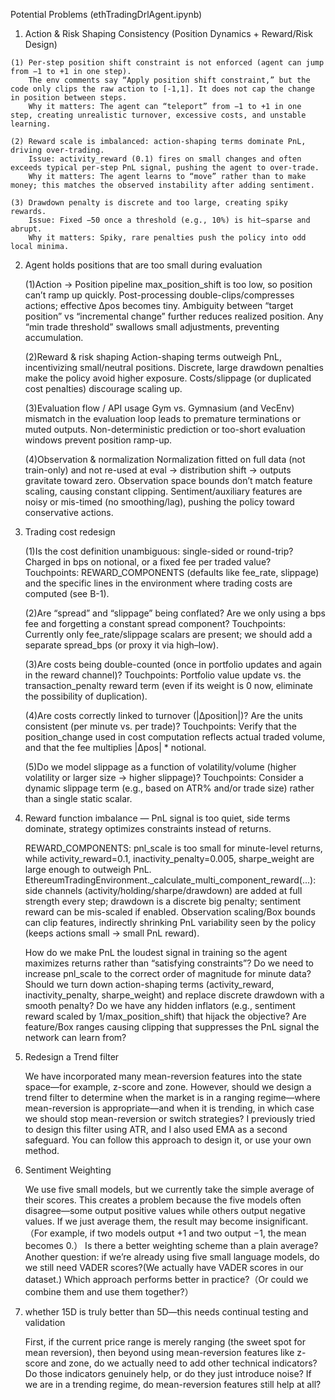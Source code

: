 Potential Problems (ethTradingDrlAgent.ipynb)

  1. Action & Risk Shaping Consistency (Position Dynamics + Reward/Risk Design)
   
    (1) Per-step position shift constraint is not enforced (agent can jump from −1 to +1 in one step).
        The env comments say “Apply position shift constraint,” but the code only clips the raw action to [-1,1]. It does not cap the change in position between steps.
        Why it matters: The agent can “teleport” from −1 to +1 in one step, creating unrealistic turnover, excessive costs, and unstable learning.
     
    (2) Reward scale is imbalanced: action-shaping terms dominate PnL, driving over-trading.
        Issue: activity_reward (0.1) fires on small changes and often exceeds typical per-step PnL signal, pushing the agent to over-trade.
        Why it matters: The agent learns to “move” rather than to make money; this matches the observed instability after adding sentiment.
        
    (3) Drawdown penalty is discrete and too large, creating spiky rewards.
        Issue: Fixed −50 once a threshold (e.g., 10%) is hit—sparse and abrupt.
        Why it matters: Spiky, rare penalties push the policy into odd local minima.
  
  2. Agent holds positions that are too small during evaluation
     
     (1)Action → Position pipeline
        max_position_shift is too low, so position can’t ramp up quickly.
        Post-processing double-clips/compresses actions; effective Δpos becomes tiny.
        Ambiguity between “target position” vs “incremental change” further reduces realized position.
        Any “min trade threshold” swallows small adjustments, preventing accumulation.
     
     (2)Reward & risk shaping
        Action-shaping terms outweigh PnL, incentivizing small/neutral positions.
        Discrete, large drawdown penalties make the policy avoid higher exposure.
        Costs/slippage (or duplicated cost penalties) discourage scaling up.
     
     (3)Evaluation flow / API usage
        Gym vs. Gymnasium (and VecEnv) mismatch in the evaluation loop leads to premature terminations or muted outputs.
        Non-deterministic prediction or too-short evaluation windows prevent position ramp-up.
     
     (4)Observation & normalization
        Normalization fitted on full data (not train-only) and not re-used at eval → distribution shift → outputs gravitate toward zero.
        Observation space bounds don’t match feature scaling, causing constant clipping.
        Sentiment/auxiliary features are noisy or mis-timed (no smoothing/lag), pushing the policy toward conservative actions.
     
  3. Trading cost redesign
     
      (1)Is the cost definition unambiguous: single-sided or round-trip? Charged in bps on notional, or a fixed fee per traded value?
         Touchpoints: REWARD_COMPONENTS (defaults like fee_rate, slippage) and the specific lines in the environment where trading costs are computed (see B-1).
     
      (2)Are “spread” and “slippage” being conflated? Are we only using a bps fee and forgetting a constant spread component?
         Touchpoints: Currently only fee_rate/slippage scalars are present; we should add a separate spread_bps (or proxy it via high–low).
     
      (3)Are costs being double-counted (once in portfolio updates and again in the reward channel)?
         Touchpoints: Portfolio value update vs. the transaction_penalty reward term (even if its weight is 0 now, eliminate the possibility of duplication).
     
      (4)Are costs correctly linked to turnover (|Δposition|)? Are the units consistent (per minute vs. per trade)?
         Touchpoints: Verify that the position_change used in cost computation reflects actual traded volume, and that the fee multiplies |Δpos| * notional.
     
      (5)Do we model slippage as a function of volatility/volume (higher volatility or larger size → higher slippage)?
         Touchpoints: Consider a dynamic slippage term (e.g., based on ATR% and/or trade size) rather than a single static scalar.

  4. Reward function imbalance — PnL signal is too quiet, side terms dominate, strategy optimizes constraints instead of returns.

      REWARD_COMPONENTS: pnl_scale is too small for minute-level returns, while activity_reward=0.1, inactivity_penalty=0.005, sharpe_weight are large enough to outweigh PnL.
      EthereumTradingEnvironment._calculate_multi_component_reward(...): side channels (activity/holding/sharpe/drawdown) are added at full strength every step; drawdown is a discrete big penalty; sentiment reward can be mis-scaled if enabled.
      Observation scaling/Box bounds can clip features, indirectly shrinking PnL variability seen by the policy (keeps actions small → small PnL reward).
     
     How do we make PnL the loudest signal in training so the agent maximizes returns rather than “satisfying constraints”?
      Do we need to increase pnl_scale to the correct order of magnitude for minute data?
      Should we turn down action-shaping terms (activity_reward, inactivity_penalty, sharpe_weight) and replace discrete drawdown with a smooth penalty?
      Do we have any hidden inflators (e.g., sentiment reward scaled by 1/max_position_shift) that hijack the objective?
      Are feature/Box ranges causing clipping that suppresses the PnL signal the network can learn from?

  5. Redesign a Trend filter
     
     We have incorporated many mean-reversion features into the state space—for example, z-score and zone.
     However, should we design a trend filter to determine when the market is in a ranging regime—where mean-reversion is appropriate—and when it is trending, in which case we should stop mean-reversion or switch strategies?
     I previously tried to design this filter using ATR, and I also used EMA as a second safeguard.
     You can follow this approach to design it, or use your own method.
     
  6. Sentiment Weighting
     
     We use five small models, but we currently take the simple average of their scores.
     This creates a problem because the five models often disagree—some output positive values while others output negative values.
     If we just average them, the result may become insignificant.（For example, if two models output +1 and two output −1, the mean becomes 0.）
     Is there a better weighting scheme than a plain average?
     Another question: if we’re already using five small language models, do we still need VADER scores?(We actually have VADER scores in our dataset.)
     Which approach performs better in practice?（Or could we combine them and use them together?）

 7. whether 15D is truly better than 5D—this needs continual testing and validation
    
    First, if the current price range is merely ranging (the sweet spot for mean reversion), then beyond using mean-reversion features like z-score and zone, do we actually need to add other technical indicators?
    Do those indicators genuinely help, or do they just introduce noise?
    If we are in a trending regime, do mean-reversion features still help at all?
